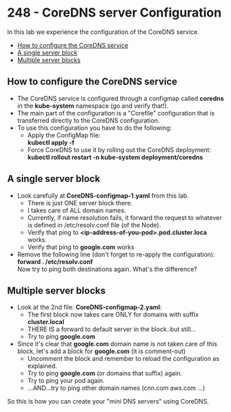 # 248 - CoreDNS server Configuration

In this lab we experience the configuration of the CoreDNS service.

- [How to configure the CoreDNS service](#How-to-configure-the-CoreDNS-service)
- [A single server block](#A-single-server-block)
- [Multiple server blocks](#Multiple-server-blocks)

## How to configure the CoreDNS service

- The CoreDNS service is configured through a configmap called **coredns** in the **kube-system** namespace (go and verify that!).
- The main part of the configuration is a "Corefile" configuration that is transferred directly to the CoreDNS configuration.
- To use this configuration you have to do the following:
  - Apply the ConfigMap file:  
  **kubectl apply -f <yaml file>**
  - Force CoreDNS to use it by rolling out the CoreDNS deployment:  
  **kubectl rollout restart -n kube-system deployment/coredns**

## A single server block

- Look carefully at **CoreDNS-configmap-1.yaml** from this lab.
  - There is just ONE server block there.
  - I takes care of ALL domain names.
  - Currently, if name resolution fails, it forward the request to whatever is defined in /etc/resolv.conf file (of the Node).
  - Verify that ping to **\<ip-address-of-you-pod\>.pod.cluster.loca** works.
  - Verify that ping to **google.com** works
- Remove the following line (don't forget to re-apply the configuration):  
**forward . /etc/resolv.conf**  
Now try to ping both destinations again. What's the difference?

## Multiple server blocks

- Look at the 2nd file:  **CoreDNS-configmap-2.yaml**:
  - The first block now takes care ONLY for domains with suffix **cluster.local**
  - THERE IS a forward to default server in the block..but still...
  - Try to ping **google.com**
- Since it's clear that **google.com** domain name is not taken care of this block, let's add a block for **google.com** (it is comment-out)
  - Uncomment the block and remember to reload the configuration as explained.
  - Try to ping **google.com** (or domains that suffix) again.
  - Try to ping your pod again.
  - ...AND...try to ping other domain names (cnn.com  aws.com ...)


So this is how you can create your "mini DNS servers" using CoreDNS.